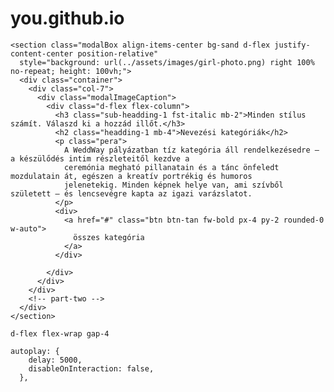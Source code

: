 # you.github.io


    <section class="modalBox align-items-center bg-sand d-flex justify-content-center position-relative"
      style="background: url(../assets/images/girl-photo.png) right 100% no-repeat; height: 100vh;">
      <div class="container">
        <div class="col-7">
          <div class="modalImageCaption">
            <div class="d-flex flex-column">
              <h3 class="sub-headding-1 fst-italic mb-2">Minden stílus számít. Válaszd ki a hozzád illőt.</h3>
              <h2 class="headding-1 mb-4">Nevezési kategóriák</h2>
              <p class="pera">
                A WeddWay pályázatban tíz kategória áll rendelkezésedre – a készülődés intim részleteitől kezdve a
                ceremónia megható pillanatain és a tánc önfeledt mozdulatain át, egészen a kreatív portrékig és humoros
                jelenetekig. Minden képnek helye van, ami szívből született – és lencsevégre kapta az igazi varázslatot.
              </p>
              <div>
                <a href="#" class="btn btn-tan fw-bold px-4 py-2 rounded-0 w-auto">
                  összes kategória
                </a>
              </div>

            </div>
          </div>
        </div>
        <!-- part-two -->
      </div>
    </section>

    d-flex flex-wrap gap-4

    autoplay: {
        delay: 5000,
        disableOnInteraction: false,
      },